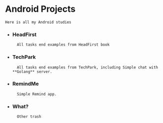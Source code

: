 # Android Projects

	Here is all my Android studies


* ### HeadFirst

		All tasks end examples from HeadFirst book

* ### TechPark

		All tasks end examples from TechPark, including Simple chat with **Golang** server.

* ### RemindMe

		Simple Remind app.
* ### What?

		Other trash

